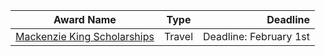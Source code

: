 Award Name                                                                  | Type                   | Deadline
--------------------------------------------------------------------------- | :--------------------: | -------:
[Mackenzie King Scholarships](http://www.mkingscholarships.ca/index-e.html) | Travel | Deadline: February 1st


